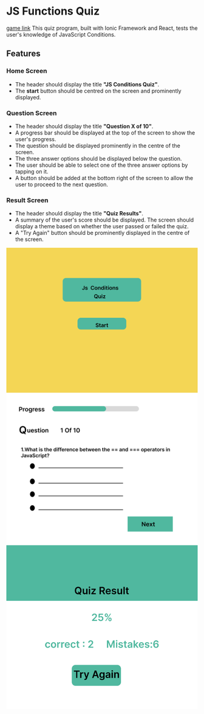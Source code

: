 # JS Functions Quiz

[game link](https://js-game-helen.netlify.app/)
This quiz program, built with Ionic Framework and React, tests the user's knowledge of JavaScript Conditions.

## Features

### Home Screen

- The header should display the title **"JS Conditions Quiz"**.
- The **start** button should be centred on the screen and prominently displayed.

### Question Screen

- The header should display the title **"Question X of 10"**.
- A progress bar should be displayed at the top of the screen to show the user's progress.
- The question should be displayed prominently in the centre of the screen.
- The three answer options should be displayed below the question.
- The user should be able to select one of the three answer options by tapping on it.
- A button should be added at the bottom right of the screen to allow the user to proceed to the next question.

### Result Screen

- The header should display the title **"Quiz Results"**.
- A summary of the user's score should be displayed.
The screen should display a theme based on whether the user passed or failed the quiz.
- A "Try Again" button should be prominently displayed in the centre of  the screen.

![image](./public/assets/icon/image.png)
![image](./public/assets/icon/image%20(1).png)
![image](./public/assets/icon/image%20(2).png)
